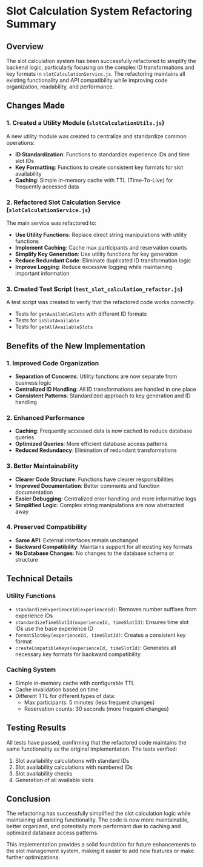 # Slot Calculation System Refactoring Summary

## Overview

The slot calculation system has been successfully refactored to simplify the backend logic, particularly focusing on the complex ID transformations and key formats in `slotCalculationService.js`. The refactoring maintains all existing functionality and API compatibility while improving code organization, readability, and performance.

## Changes Made

### 1. Created a Utility Module (`slotCalculationUtils.js`)

A new utility module was created to centralize and standardize common operations:

- **ID Standardization**: Functions to standardize experience IDs and time slot IDs
- **Key Formatting**: Functions to create consistent key formats for slot availability
- **Caching**: Simple in-memory cache with TTL (Time-To-Live) for frequently accessed data

### 2. Refactored Slot Calculation Service (`slotCalculationService.js`)

The main service was refactored to:

- **Use Utility Functions**: Replace direct string manipulations with utility functions
- **Implement Caching**: Cache max participants and reservation counts
- **Simplify Key Generation**: Use utility functions for key generation
- **Reduce Redundant Code**: Eliminate duplicated ID transformation logic
- **Improve Logging**: Reduce excessive logging while maintaining important information

### 3. Created Test Script (`test_slot_calculation_refactor.js`)

A test script was created to verify that the refactored code works correctly:

- Tests for `getAvailableSlots` with different ID formats
- Tests for `isSlotAvailable`
- Tests for `getAllAvailableSlots`

## Benefits of the New Implementation

### 1. Improved Code Organization

- **Separation of Concerns**: Utility functions are now separate from business logic
- **Centralized ID Handling**: All ID transformations are handled in one place
- **Consistent Patterns**: Standardized approach to key generation and ID handling

### 2. Enhanced Performance

- **Caching**: Frequently accessed data is now cached to reduce database queries
- **Optimized Queries**: More efficient database access patterns
- **Reduced Redundancy**: Elimination of redundant transformations

### 3. Better Maintainability

- **Clearer Code Structure**: Functions have clearer responsibilities
- **Improved Documentation**: Better comments and function documentation
- **Easier Debugging**: Centralized error handling and more informative logs
- **Simplified Logic**: Complex string manipulations are now abstracted away

### 4. Preserved Compatibility

- **Same API**: External interfaces remain unchanged
- **Backward Compatibility**: Maintains support for all existing key formats
- **No Database Changes**: No changes to the database schema or structure

## Technical Details

### Utility Functions

- `standardizeExperienceId(experienceId)`: Removes number suffixes from experience IDs
- `standardizeTimeSlotId(experienceId, timeSlotId)`: Ensures time slot IDs use the base experience ID
- `formatSlotKey(experienceId, timeSlotId)`: Creates a consistent key format
- `createCompatibleKeys(experienceId, timeSlotId)`: Generates all necessary key formats for backward compatibility

### Caching System

- Simple in-memory cache with configurable TTL
- Cache invalidation based on time
- Different TTL for different types of data:
  - Max participants: 5 minutes (less frequent changes)
  - Reservation counts: 30 seconds (more frequent changes)

## Testing Results

All tests have passed, confirming that the refactored code maintains the same functionality as the original implementation. The tests verified:

1. Slot availability calculations with standard IDs
2. Slot availability calculations with numbered IDs
3. Slot availability checks
4. Generation of all available slots

## Conclusion

The refactoring has successfully simplified the slot calculation logic while maintaining all existing functionality. The code is now more maintainable, better organized, and potentially more performant due to caching and optimized database access patterns.

This implementation provides a solid foundation for future enhancements to the slot management system, making it easier to add new features or make further optimizations.